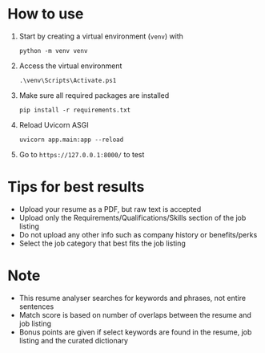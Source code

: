 # How to use
1. Start by creating a virtual environment (`venv`) with
    ```
    python -m venv venv
    ```
2. Access the virtual environment
    ```
    .\venv\Scripts\Activate.ps1
    ```
3. Make sure all required packages are installed
    ```
    pip install -r requirements.txt
    ```
4. Reload Uvicorn ASGI
    ```
    uvicorn app.main:app --reload
    ```
5. Go to `https://127.0.0.1:8000/` to test

# Tips for best results
- Upload your resume as a PDF, but raw text is accepted
- Upload only the Requirements/Qualifications/Skills section of the job listing
- Do not upload any other info such as company history or benefits/perks
- Select the job category that best fits the job listing

# Note
- This resume analyser searches for keywords and phrases, not entire sentences
- Match score is based on number of overlaps between the resume and job listing
- Bonus points are given if select keywords are found in the resume, job listing and the curated dictionary